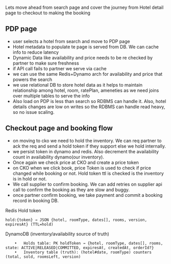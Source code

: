 Lets move ahead from search page and cover the journey from Hotel detail page to checkout to making the booking

## PDP page
- user selects a hotel from search and move to PDP page
- Hotel metadata to populate te page is served from DB. We can cache info to reduce latency
- Dynamic Data like availability and price needs to be re checked by partner to make sure freshness
- if API call fails to partner we serve via cache
- we can use the same Redis+Dynamo arch for availability and price that powers the search
- we use relational DB to store hotel data as it helps to maintain relationship among hotel, room, ratePlan, ameneties as we need joins over multiple tables to serve the info
- Also load on PDP is less than search so RDBMS can handle it. Also, hotel details changes are low on writes so the RDBMS can handle read heavy, so no issue scaling.


## Checkout page and booking flow
- on moving to cko we need to hold the inventory. We can req partner to ack the req and send a hold token if they support else we hold internally.
- we persist token in dynamo and redis. Also decrement the availability count in availability dynamo(our inventory).
- Once again we check price at CKO and create a price token
- on CKO when we click book, price Token is used to check if price changed while booking or not. Hold token ttl is checked is the inventory is in hold or not.
- We call supplier to confirm booking. We can add retries on supplier api call to confirm the booking as they are slow and buggy.
- once partner confirm booking, we take payment and commit a booking record in booking DB.

Redis Hold token 
```
hold:{token} → JSON {hotel, roomType, dates[], rooms, version, expiresAt} (TTL=hold)
```

DynamoDB (inventory/availability source of truth)
```
	•	Holds table: PK holdToken → {hotel, roomType, dates[], rooms, state: ACTIVE|RELEASED|COMMITTED, expiresAt, createdAt, orderId?}
	•	Inventory table (truth): (hotel#date, roomType) counters (total, sold, roomsLeft, version)
```




